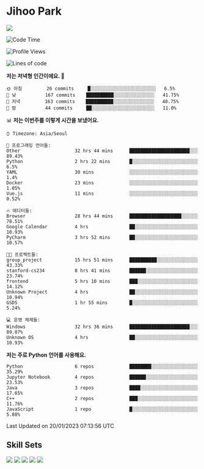 # Jihoo Park
<!--![mazandi profile](http://mazandi.herokuapp.com/api?handle=wlgn8648&theme=warm) -->

<a href="https://www.linkedin.com/in/parkjihoo/" target="_blank"><img src="https://img.shields.io/badge/linkedin-0A66C2?style=flat-square&logo=linkedin&logoColor=white"/></a>

<!--START_SECTION:waka-->
![Code Time](http://img.shields.io/badge/Code%20Time-201%20hrs%2039%20mins-blue)

![Profile Views](http://img.shields.io/badge/Profile%20Views-15-blue)

![Lines of code](https://img.shields.io/badge/%EC%A0%80%EB%8A%94%20%EC%97%AC%ED%83%9C%EA%B9%8C%EC%A7%80%20-1%20Million%20%EC%A4%84%EC%9D%98%20%EC%BD%94%EB%93%9C%EB%A5%BC%20%EC%9E%91%EC%84%B1%ED%96%88%EC%96%B4%EC%9A%94.-blue)

**저는 저녁형 인간이에요. 🦉** 

```text
🌞 아침         26 commits     █░░░░░░░░░░░░░░░░░░░░░░░░   6.5% 
🌆 낮　         167 commits    ██████████░░░░░░░░░░░░░░░   41.75% 
🌃 저녁         163 commits    ██████████░░░░░░░░░░░░░░░   40.75% 
🌙 밤　         44 commits     ██░░░░░░░░░░░░░░░░░░░░░░░   11.0%

```


📊 **저는 이번주를 이렇게 시간을 보냈어요.** 

```text
⌚︎ Timezone: Asia/Seoul

💬 프로그래밍 언어들: 
Other                    32 hrs 44 mins      ██████████████████████░░░   89.43% 
Python                   2 hrs 22 mins       █░░░░░░░░░░░░░░░░░░░░░░░░   6.5% 
YAML                     30 mins             ░░░░░░░░░░░░░░░░░░░░░░░░░   1.4% 
Docker                   23 mins             ░░░░░░░░░░░░░░░░░░░░░░░░░   1.05% 
Vue.js                   11 mins             ░░░░░░░░░░░░░░░░░░░░░░░░░   0.52%

🔥 에디터들: 
Browser                  28 hrs 44 mins      ███████████████████░░░░░░   78.51% 
Google Calendar          4 hrs               ██░░░░░░░░░░░░░░░░░░░░░░░   10.93% 
PyCharm                  3 hrs 52 mins       ██░░░░░░░░░░░░░░░░░░░░░░░   10.57%

🐱‍💻 프로젝트들: 
group_project            15 hrs 51 mins      ██████████░░░░░░░░░░░░░░░   43.33% 
stanford-cs234           8 hrs 41 mins       ██████░░░░░░░░░░░░░░░░░░░   23.74% 
frontend                 5 hrs 10 mins       ███░░░░░░░░░░░░░░░░░░░░░░   14.12% 
Unknown Project          4 hrs               ██░░░░░░░░░░░░░░░░░░░░░░░   10.94% 
GSDS                     1 hr 55 mins        █░░░░░░░░░░░░░░░░░░░░░░░░   5.24%

💻 운영 체제들: 
Windows                  32 hrs 36 mins      ██████████████████████░░░   89.07% 
Unknown OS               4 hrs               ██░░░░░░░░░░░░░░░░░░░░░░░   10.93%

```

**저는 주로 Python 언어를 사용해요.** 

```text
Python                   6 repos             ████████░░░░░░░░░░░░░░░░░   35.29% 
Jupyter Notebook         4 repos             ██████░░░░░░░░░░░░░░░░░░░   23.53% 
Java                     3 repos             ████░░░░░░░░░░░░░░░░░░░░░   17.65% 
C++                      2 repos             ███░░░░░░░░░░░░░░░░░░░░░░   11.76% 
JavaScript               1 repo              █░░░░░░░░░░░░░░░░░░░░░░░░   5.88%

```



 Last Updated on 20/01/2023 07:13:56 UTC
<!--END_SECTION:waka-->

## Skill Sets
<a><img src="https://img.shields.io/badge/tensorflow-FF6F00?style=flat-square&logo=tensorflow&logoColor=white"/></a>
<a><img src="https://img.shields.io/badge/mysql-4479A1?style=flat-square&logo=mysql&logoColor=white"/></a>
<a><img src="https://img.shields.io/badge/springboot-6DB33F?style=flat-square&logo=springboot&logoColor=white"/></a>
<a><img src="https://img.shields.io/badge/django-092E20?style=flat-square&logo=django&logoColor=white"/></a>
<a><img src="https://img.shields.io/badge/c++-00599C?style=flat-square&logo=c%2B%2B&logoColor=white"/></a>
<!--
**wlgn8648/wlgn8648** is a ✨ _special_ ✨ repository because its `README.md` (this file) appears on your GitHub profile.

Here are some ideas to get you started:

- 🔭 I’m currently working on ...
- 🌱 I’m currently learning ...
- 👯 I’m looking to collaborate on ...
- 🤔 I’m looking for help with ...
- 💬 Ask me about ...
- 📫 How to reach me: ...
- 😄 Pronouns: ...
- ⚡ Fun fact: ...
-->
